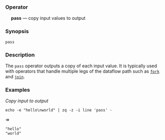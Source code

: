 ### Operator

&emsp; **pass** &mdash; copy input values to output

### Synopsis

```
pass
```
### Description

The `pass` operator outputs a copy of each input value. It is typically used
with operators that handle multiple legs of the dataflow path such as
[`fork`](fork.md) and [`join`](join.md).

### Examples

_Copy input to output_
```mdtest-command
echo -e "hello\nworld" | zq -z -i line 'pass' -
```
=>
```mdtest-output
"hello"
"world"
```
